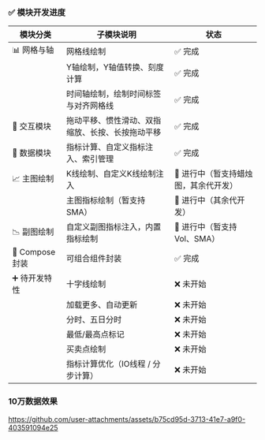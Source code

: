 
### ✅ 模块开发进度

| 模块分类       | 子模块说明                    | 状态                   |
|----------------|--------------------------|----------------------|
| 📊 网格与轴     | 网格线绘制                    | ✅ 完成                 |
|                | Y轴绘制，Y轴值转换、刻度计算          | ✅ 完成                 |
|                | 时间轴绘制，绘制时间标签与对齐网格线       | ✅ 完成                 |
| 🎯 交互模块     | 拖动平移、惯性滑动、双指缩放、长按、长按拖动平移 | ✅ 完成                 |
| 🧠 数据模块     | 指标计算、自定义指标注入、索引管理        | ✅ 完成                 |
| 📈 主图绘制     | K线绘制、自定义K线绘制注入           | 🚧 进行中（暂支持蜡烛图，其余代开发） |
|                | 主图指标绘制（暂支持 SMA）          | 🚧 进行中（其余代开发）        |
| 📉 副图绘制     | 自定义副图指标注入，内置指标绘制         | 🚧 进行中（暂支持 Vol、SMA）  |
| 🧩 Compose封装  | 可组合组件封装                  | ✅ 完成                 |
| ➕ 待开发特性   | 十字线绘制                    | ❌ 未开始                |
|                | 加载更多、自动更新                | ❌ 未开始                |
|                | 分时、五日分时                  | ❌ 未开始                |
|                | 最低/最高点标记                 | ❌ 未开始                |
|                | 买卖点绘制                    | ❌ 未开始                |
|                | 指标计算优化（IO线程 / 分步计算）      | ❌ 未开始                |

### 10万数据效果
https://github.com/user-attachments/assets/b75cd95d-3713-41e7-a9f0-403591094e25
